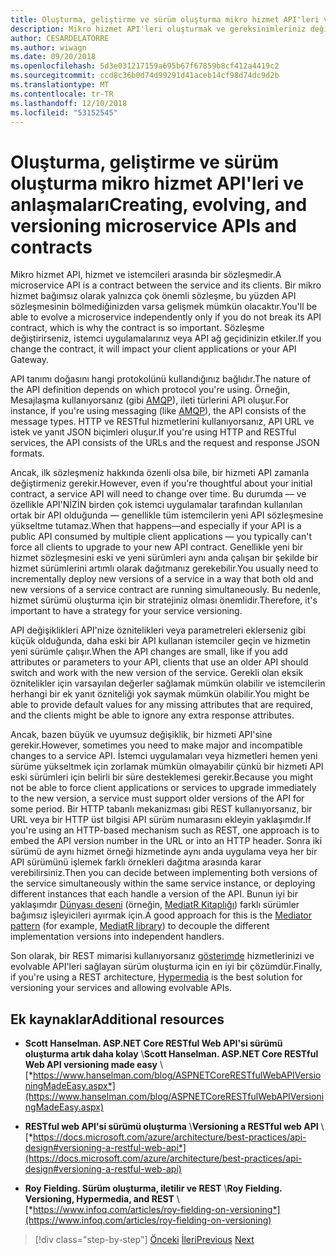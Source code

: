 ```yaml
---
title: Oluşturma, geliştirme ve sürüm oluşturma mikro hizmet API'leri ve anlaşmaları
description: Mikro hizmet API'leri oluşturmak ve gereksinimleriniz değiştiğinde uygun evrimi ve sürüm çünkü dikkate sözleşme.
author: CESARDELATORRE
ms.author: wiwagn
ms.date: 09/20/2018
ms.openlocfilehash: 5d3e031217159a695b67f67859b8cf412a4419c2
ms.sourcegitcommit: ccd8c36b0d74d99291d41aceb14cf98d74dc9d2b
ms.translationtype: MT
ms.contentlocale: tr-TR
ms.lasthandoff: 12/10/2018
ms.locfileid: "53152545"
---
```

# <a name="creating-evolving-and-versioning-microservice-apis-and-contracts"></a><span data-ttu-id="db6e9-103">Oluşturma, geliştirme ve sürüm oluşturma mikro hizmet API'leri ve anlaşmaları</span><span class="sxs-lookup"><span data-stu-id="db6e9-103">Creating, evolving, and versioning microservice APIs and contracts</span></span>

<span data-ttu-id="db6e9-104">Mikro hizmet API, hizmet ve istemcileri arasında bir sözleşmedir.</span><span class="sxs-lookup"><span data-stu-id="db6e9-104">A microservice API is a contract between the service and its clients.</span></span> <span data-ttu-id="db6e9-105">Bir mikro hizmet bağımsız olarak yalnızca çok önemli sözleşme, bu yüzden API sözleşmesinin bölmediğinizden varsa gelişmek mümkün olacaktır.</span><span class="sxs-lookup"><span data-stu-id="db6e9-105">You'll be able to evolve a microservice independently only if you do not break its API contract, which is why the contract is so important.</span></span> <span data-ttu-id="db6e9-106">Sözleşme değiştirirseniz, istemci uygulamalarınız veya API ağ geçidinizin etkiler.</span><span class="sxs-lookup"><span data-stu-id="db6e9-106">If you change the contract, it will impact your client applications or your API Gateway.</span></span>

<span data-ttu-id="db6e9-107">API tanımı doğasını hangi protokolünü kullandığınız bağlıdır.</span><span class="sxs-lookup"><span data-stu-id="db6e9-107">The nature of the API definition depends on which protocol you're using.</span></span> <span data-ttu-id="db6e9-108">Örneğin, Mesajlaşma kullanıyorsanız (gibi [AMQP](https://www.amqp.org/)), ileti türlerini API oluşur.</span><span class="sxs-lookup"><span data-stu-id="db6e9-108">For instance, if you're using messaging (like [AMQP](https://www.amqp.org/)), the API consists of the message types.</span></span> <span data-ttu-id="db6e9-109">HTTP ve RESTful hizmetlerini kullanıyorsanız, API URL ve istek ve yanıt JSON biçimleri oluşur.</span><span class="sxs-lookup"><span data-stu-id="db6e9-109">If you're using HTTP and RESTful services, the API consists of the URLs and the request and response JSON formats.</span></span>

<span data-ttu-id="db6e9-110">Ancak, ilk sözleşmeniz hakkında özenli olsa bile, bir hizmeti API zamanla değiştirmeniz gerekir.</span><span class="sxs-lookup"><span data-stu-id="db6e9-110">However, even if you're thoughtful about your initial contract, a service API will need to change over time.</span></span> <span data-ttu-id="db6e9-111">Bu durumda — ve özellikle API'NİZİN birden çok istemci uygulamalar tarafından kullanılan ortak bir API olduğunda — genellikle tüm istemcilerin yeni API sözleşmesine yükseltme tutamaz.</span><span class="sxs-lookup"><span data-stu-id="db6e9-111">When that happens—and especially if your API is a public API consumed by multiple client applications — you typically can't force all clients to upgrade to your new API contract.</span></span> <span data-ttu-id="db6e9-112">Genellikle yeni bir hizmet sözleşmesini eski ve yeni sürümleri aynı anda çalışan bir şekilde bir hizmet sürümlerini artımlı olarak dağıtmanız gerekebilir.</span><span class="sxs-lookup"><span data-stu-id="db6e9-112">You usually need to incrementally deploy new versions of a service in a way that both old and new versions of a service contract are running simultaneously.</span></span> <span data-ttu-id="db6e9-113">Bu nedenle, hizmet sürümü oluşturma için bir stratejiniz olması önemlidir.</span><span class="sxs-lookup"><span data-stu-id="db6e9-113">Therefore, it's important to have a strategy for your service versioning.</span></span>

<span data-ttu-id="db6e9-114">API değişiklikleri API'nize öznitelikleri veya parametreleri eklerseniz gibi küçük olduğunda, daha eski bir API kullanan istemciler geçin ve hizmetin yeni sürümle çalışır.</span><span class="sxs-lookup"><span data-stu-id="db6e9-114">When the API changes are small, like if you add attributes or parameters to your API, clients that use an older API should switch and work with the new version of the service.</span></span> <span data-ttu-id="db6e9-115">Gerekli olan eksik öznitelikler için varsayılan değerler sağlamak mümkün olabilir ve istemcilerin herhangi bir ek yanıt özniteliği yok saymak mümkün olabilir.</span><span class="sxs-lookup"><span data-stu-id="db6e9-115">You might be able to provide default values for any missing attributes that are required, and the clients might be able to ignore any extra response attributes.</span></span>

<span data-ttu-id="db6e9-116">Ancak, bazen büyük ve uyumsuz değişiklik, bir hizmeti API'sine gerekir.</span><span class="sxs-lookup"><span data-stu-id="db6e9-116">However, sometimes you need to make major and incompatible changes to a service API.</span></span> <span data-ttu-id="db6e9-117">İstemci uygulamaları veya hizmetleri hemen yeni sürüme yükseltmek için zorlamak mümkün olmayabilir çünkü bir hizmeti API eski sürümleri için belirli bir süre desteklemesi gerekir.</span><span class="sxs-lookup"><span data-stu-id="db6e9-117">Because you might not be able to force client applications or services to upgrade immediately to the new version, a service must support older versions of the API for some period.</span></span> <span data-ttu-id="db6e9-118">Bir HTTP tabanlı mekanizması gibi REST kullanıyorsanız, bir URL veya bir HTTP üst bilgisi API sürüm numarasını ekleyin yaklaşımdır.</span><span class="sxs-lookup"><span data-stu-id="db6e9-118">If you're using an HTTP-based mechanism such as REST, one approach is to embed the API version number in the URL or into an HTTP header.</span></span> <span data-ttu-id="db6e9-119">Sonra iki sürümü de aynı hizmet örneği hizmetinde aynı anda uygulama veya her bir API sürümünü işlemek farklı örnekleri dağıtma arasında karar verebilirsiniz.</span><span class="sxs-lookup"><span data-stu-id="db6e9-119">Then you can decide between implementing both versions of the service simultaneously within the same service instance, or deploying different instances that each handle a version of the API.</span></span> <span data-ttu-id="db6e9-120">Bunun iyi bir yaklaşımdır [Dünyası deseni](https://en.wikipedia.org/wiki/Mediator_pattern) (örneğin, [MediatR Kitaplığı](https://github.com/jbogard/MediatR)) farklı sürümler bağımsız işleyicileri ayırmak için.</span><span class="sxs-lookup"><span data-stu-id="db6e9-120">A good approach for this is the [Mediator pattern](https://en.wikipedia.org/wiki/Mediator_pattern) (for example, [MediatR library](https://github.com/jbogard/MediatR)) to decouple the different implementation versions into independent handlers.</span></span>

<span data-ttu-id="db6e9-121">Son olarak, bir REST mimarisi kullanıyorsanız [gösterimde](https://www.infoq.com/articles/mark-baker-hypermedia) hizmetlerinizi ve evolvable API'leri sağlayan sürüm oluşturma için en iyi bir çözümdür.</span><span class="sxs-lookup"><span data-stu-id="db6e9-121">Finally, if you're using a REST architecture, [Hypermedia](https://www.infoq.com/articles/mark-baker-hypermedia) is the best solution for versioning your services and allowing evolvable APIs.</span></span>

## <a name="additional-resources"></a><span data-ttu-id="db6e9-122">Ek kaynaklar</span><span class="sxs-lookup"><span data-stu-id="db6e9-122">Additional resources</span></span>

- <span data-ttu-id="db6e9-123">**Scott Hanselman. ASP.NET Core RESTful Web API'si sürümü oluşturma artık daha kolay** \\</span><span class="sxs-lookup"><span data-stu-id="db6e9-123">**Scott Hanselman. ASP.NET Core RESTful Web API versioning made easy** \\</span></span>
  [*https://www.hanselman.com/blog/ASPNETCoreRESTfulWebAPIVersioningMadeEasy.aspx*](https://www.hanselman.com/blog/ASPNETCoreRESTfulWebAPIVersioningMadeEasy.aspx)

- <span data-ttu-id="db6e9-124">**RESTful web API'si sürümü oluşturma** \\</span><span class="sxs-lookup"><span data-stu-id="db6e9-124">**Versioning a RESTful web API** \\</span></span>
  [*https://docs.microsoft.com/azure/architecture/best-practices/api-design#versioning-a-restful-web-api*](https://docs.microsoft.com/azure/architecture/best-practices/api-design#versioning-a-restful-web-api)

- <span data-ttu-id="db6e9-125">**Roy Fielding. Sürüm oluşturma, iletilir ve REST** \\</span><span class="sxs-lookup"><span data-stu-id="db6e9-125">**Roy Fielding. Versioning, Hypermedia, and REST** \\</span></span>
  [*https://www.infoq.com/articles/roy-fielding-on-versioning*](https://www.infoq.com/articles/roy-fielding-on-versioning)

>[!div class="step-by-step"]
><span data-ttu-id="db6e9-126">[Önceki](asynchronous-message-based-communication.md)
>[İleri](microservices-addressability-service-registry.md)</span><span class="sxs-lookup"><span data-stu-id="db6e9-126">[Previous](asynchronous-message-based-communication.md)
[Next](microservices-addressability-service-registry.md)</span></span>